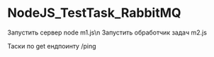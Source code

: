 # NodeJS_TestTask_RabbitMQ

Запустить сервер node m1.js\n
Запустить обработчик задач m2.js

Таски по get ендпоинту /ping
